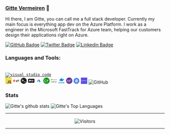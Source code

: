 ### [Gitte Vermeiren](https://github.com/vermegi/) 👋

Hi there, I am Gitte, you can call me a full stack developer. Currently my main focus is everything app dev on the Azure Platform. 
I work as a engineer in the Microsoft FastTrack for Azure team, helping our customers design their applications right on Azure. 

[![GitHub Badge](https://img.shields.io/badge/-@vermegi-181717?style=flat-square&logo=GitHub&logoColor=white&link=https://github.com/vermegi)](https://github.com/vermegi)
[![Twitter Badge](https://img.shields.io/badge/-@gittetitter-00acee?style=flat&logo=Twitter&logoColor=white)](https://twitter.com/intent/follow?screen_name=gittetitter "Follow on Twitter")
[![Linkedin Badge](https://img.shields.io/badge/-gittevermeiren-blue?style=flat-square&logo=Linkedin&logoColor=white&link=https://www.linkedin.com/in/gitte-vermeiren-b1b2221/)](https://www.linkedin.com/in/gitte-vermeiren-b1b2221/)

### Languages and Tools:

[<code>
<img alt="visual studio code" width="26px" src="https://img.icons8.com/fluent/240/000000/visual-studio-code-2019.png" />
</code>](https://code.visualstudio.com/)
<code><img height="20" src="https://raw.githubusercontent.com/github/explore/80688e429a7d4ef2fca1e82350fe8e3517d3494d/topics/javascript/javascript.png"></code>
<code><img height="20" src="https://raw.githubusercontent.com/github/explore/80688e429a7d4ef2fca1e82350fe8e3517d3494d/topics/git/git.png"></code>
<code><img height="20" src="https://raw.githubusercontent.com/github/explore/80688e429a7d4ef2fca1e82350fe8e3517d3494d/topics/terminal/terminal.png"></code>
<code><img height="20" src="https://raw.githubusercontent.com/github/explore/80688e429a7d4ef2fca1e82350fe8e3517d3494d/topics/markdown/markdown.png"></code>
<code><img height="20" src="https://raw.githubusercontent.com/github/explore/80688e429a7d4ef2fca1e82350fe8e3517d3494d/topics/azure/azure.png"></code>
<code><img height="20" src="https://raw.githubusercontent.com/github/explore/80688e429a7d4ef2fca1e82350fe8e3517d3494d/topics/csharp/csharp.png"></code>
<code><img height="20" src="https://raw.githubusercontent.com/github/explore/80688e429a7d4ef2fca1e82350fe8e3517d3494d/topics/aspnet/aspnet.png"></code>
<code><img height="20" src="https://raw.githubusercontent.com/github/explore/80688e429a7d4ef2fca1e82350fe8e3517d3494d/topics/docker/docker.png"></code>
<code><img height="20" src="https://raw.githubusercontent.com/github/explore/80688e429a7d4ef2fca1e82350fe8e3517d3494d/topics/dotnet/dotnet.png"></code>
<code><img height="20" src="https://raw.githubusercontent.com/github/explore/80688e429a7d4ef2fca1e82350fe8e3517d3494d/topics/kubernetes/kubernetes.png"></code>
<code><img height="20" src="https://raw.githubusercontent.com/github/explore/80688e429a7d4ef2fca1e82350fe8e3517d3494d/topics/terraform/terraform.png"></code>
![GitHub](https://img.shields.io/badge/-GitHub-181717?style=flat-square&logo=github)

### Stats

![Gitte's github stats](https://github-readme-stats.vercel.app/api?username=vermegi&show_icons=true&hide_border=true)
![Gitte's Top Languages](https://github-readme-stats.vercel.app/api/top-langs/?username=vermegi&hide=TeX&layout=compact)

---

<p align=center>                           
  <img align=center  src="https://visitor-badge.laobi.icu/badge?page_id=vermegi.vermegi" alt="Visitors">                     
</p>

---

<!--
**vermegi/vermegi** is a ✨ _special_ ✨ repository because its `README.md` (this file) appears on your GitHub profile.

Here are some ideas to get you started:

- 🔭 I’m currently working on ...
- 🌱 I’m currently learning ...
- 👯 I’m looking to collaborate on ...
- 🤔 I’m looking for help with ...
- 💬 Ask me about ...
- 📫 How to reach me: ...
- 😄 Pronouns: ...
- ⚡ Fun fact: ...
-->
